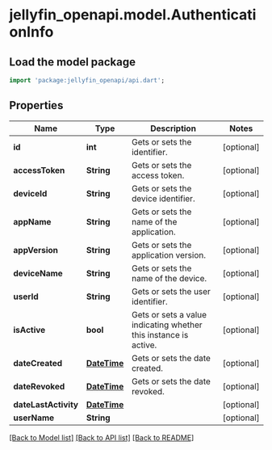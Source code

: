 # jellyfin_openapi.model.AuthenticationInfo

## Load the model package
```dart
import 'package:jellyfin_openapi/api.dart';
```

## Properties
Name | Type | Description | Notes
------------ | ------------- | ------------- | -------------
**id** | **int** | Gets or sets the identifier. | [optional] 
**accessToken** | **String** | Gets or sets the access token. | [optional] 
**deviceId** | **String** | Gets or sets the device identifier. | [optional] 
**appName** | **String** | Gets or sets the name of the application. | [optional] 
**appVersion** | **String** | Gets or sets the application version. | [optional] 
**deviceName** | **String** | Gets or sets the name of the device. | [optional] 
**userId** | **String** | Gets or sets the user identifier. | [optional] 
**isActive** | **bool** | Gets or sets a value indicating whether this instance is active. | [optional] 
**dateCreated** | [**DateTime**](DateTime.md) | Gets or sets the date created. | [optional] 
**dateRevoked** | [**DateTime**](DateTime.md) | Gets or sets the date revoked. | [optional] 
**dateLastActivity** | [**DateTime**](DateTime.md) |  | [optional] 
**userName** | **String** |  | [optional] 

[[Back to Model list]](../README.md#documentation-for-models) [[Back to API list]](../README.md#documentation-for-api-endpoints) [[Back to README]](../README.md)


